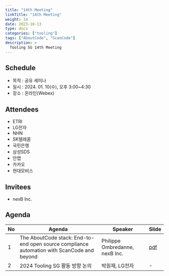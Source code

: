 ```yaml
---
title: "14th Meeting"
linkTitle: "14th Meeting"
weight: 14
date: 2023-10-13
type: docs
categories: ["tooling"]
tags: ["AboutCode", "ScanCode"]
description: >
  Tooling SG 14th Meeting
---
```


## Schedule

* 목적 : 공유 세미나
* 일시 : 2024. 01. 10(수), 오후 3:00~4:30
* 장소 : 온라인(Webex)

## Attendees
* ETRI
* LG전자
* NHN
* SK텔레콤 
* 국민은행
* 삼성SDS
* 안랩
* 카카오
* 현대모비스

## Invitees
* nexB Inc.

## Agenda
| No | Agenda           | Speaker | Slide |
|----|-----------------|------|------|
| 1  | The AboutCode stack: End-to-end open source compliance automation with ScanCode and beyond | Philippe Ombredanne, nexB Inc. | [pdf](OpenChain-KRW-AboutCode-Stack-introduction-Q1-2024.pdf) |
| 2  | 2024 Tooling SG 활동 방향 논의 | 박원재, LG전자 | - |